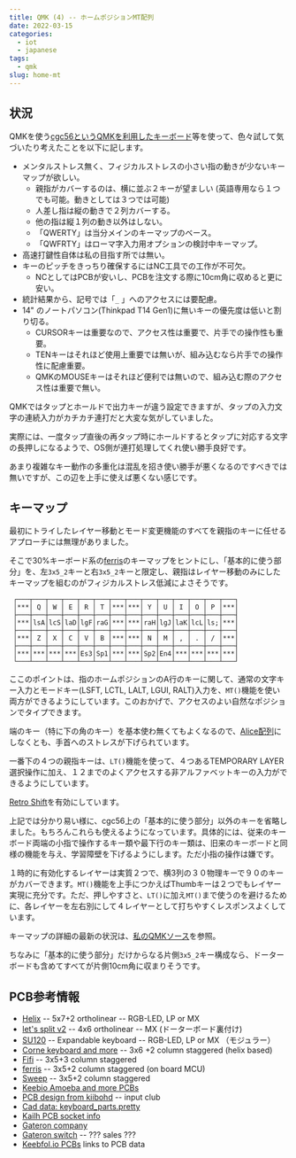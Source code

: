 ```yaml
---
title: QMK (4) -- ホームポジションMT配列
date: 2022-03-15
categories:
  - iot
  - japanese
tags:
  - qmk
slug: home-mt
---
```


## 状況

QMKを使う[cgc56というQMKを利用したキーボード](https://github.com/osamuaoki/cg56)等を使って、色々試して気づいたり考えたことを以下に記します。

* メンタルストレス無く、フィジカルストレスの小さい指の動きが少ないキーマップが欲しい。
  * 親指がカバーするのは、横に並ぶ２キーが望ましい (英語専用なら１つでも可能。動きとしては３つでは可能)
  * 人差し指は縦の動きで２列カバーする。
  * 他の指は縦１列の動き以外はしない。
  * 「QWERTY」は当分メインのキーマップのベース。
  * 「QWFRTY」はローマ字入力用オプションの検討中キーマップ。
* 高速打鍵性自体は私の目指す所では無い。
* キーのピッチをきっちり確保するにはNC工具での工作が不可欠。
  * NCとしてはPCBが安いし、PCBを注文する際に10cm角に収めると更に安い。
* 統計結果から、記号では「`_` 」へのアクセスには要配慮。
* 14" のノートパソコン(Thinkpad T14 Gen1)に無いキーの優先度は低いと割り切る。
  * CURSORキーは重要なので、アクセス性は重要で、片手での操作性も重要。
  * TENキーはそれほど使用上重要では無いが、組み込むなら片手での操作性に配慮重要。
  * QMKのMOUSEキーはそれほど便利では無いので、組み込む際のアクセス性は重要で無い。

QMKではタップとホールドで出力キーが違う設定できますが、タップの入力文字の連続入力がカチカチ連打だと大変な気がしていました。

実際には、一度タップ直後の再タップ時にホールドするとタップに対応する文字の長押しになるようで、OS側が連打処理してくれ使い勝手良好です。

あまり複雑なキー動作の多重化は混乱を招き使い勝手が悪くなるのですべきでは無いですが、この辺を上手に使えば悪くない感じです。

## キーマップ

最初にトライしたレイヤー移動とモード変更機能のすべてを親指のキーに任せるアプローチには無理がありました。

そこで30%キーボード系の[ferris](https://github.com/qmk/qmk_firmware/tree/master/keyboards/ferris)のキーマップをヒントにし、「基本的に使う部分」を、左`3x5_2`キーと右`3x5_2`キーと限定し、親指はレイヤー移動のみにしたキーマップを組むのがフィジカルストレス低減によさそうです。

```
 ┌───┬───┬───┬───┬───┬───┬───┬───┬───┬───┬───┬───┬───┬───┐
 │***│ Q │ W │ E │ R │ T │***│***│ Y │ U │ I │ O │ P │***│
 ├───┼───┼───┼───┼───┼───┼───┼───┼───┼───┼───┼───┼───┼───┤
 │***│lsA│lcS│laD│lgF│raG│***│***│raH│lgJ│laK│lcL│ls;│***│
 ├───┼───┼───┼───┼───┼───┼───┼───┼───┼───┼───┼───┼───┼───┤
 │***│ Z │ X │ C │ V │ B │***│***│ N │ M │ , │ . │ / │***│
 ├───┼───┼───┼───┼───┼───┼───┼───┼───┼───┼───┼───┼───┼───┤
 │***│***│***│***│Es3│Sp1│***│***│Sp2│En4│***│***│***│***│
 └───┴───┴───┴───┴───┴───┴───┴───┴───┴───┴───┴───┴───┴───┘
```

ここのポイントは、指のホームポジションのA行のキーに関して、通常の文字キー入力とモードキー(LSFT, LCTL, LALT, LGUI, RALT)入力を、`MT()`機能を使い両方ができるようにしています。このおかげで、アクセスのよい自然なポジションでタイプできます。

端のキー（特に下の角のキー）を基本使わ無くてもよくなるので、[Alice配列](https://salicylic-acid3.hatenablog.com/entry/key-layout)にしなくとも、手首へのストレスが下げられています。

一番下の４つの親指キーは、`LT()`機能を使って、４つあるTEMPORARY LAYER選択操作に加え、１２までのよくアクセスする非アルファベットキーの入力ができるようにしています。

[Retro Shift](https://docs.qmk.fm/#/feature_auto_shift?id=retro-shift)を有効にしています。

上記では分かり易い様に、cgc56上の「基本的に使う部分」以外のキーを省略しました。もちろんこれらも使えるようになっています。具体的には、従来のキーボード両端の小指で操作するキー類や最下行のキー類は、旧来のキーボードと同様の機能を与え、学習障壁を下げるようにします。ただ小指の操作は嫌です。

１時的に有効化するレイヤーは実質２つで、横3列の３０物理キーで９０のキーがカバーできます。`MT()`機能を上手につかえばThumbキーは２つでもレイヤー実現に充分です。ただ、押しやすさと、`LT()`に加え`MT()`まで使うのを避けるために、各レイヤーを左右別にして４レイヤーとして打ちやすくレスポンスよくしています。

キーマップの詳細の最新の状況は、[私のQMKソース](https://github.com/osamuaoki/qmk_firmware/blob/osamu1/keyboards/cgc56/keymaps/osamu/keymap.c)を参照。

ちなみに「基本的に使う部分」だけからなる片側`3x5_2`キー構成なら、ドーターボードも含めてすべてが片側10cm角に収まりそうです。

## PCB参考情報

* [Helix](https://github.com/MakotoKurauchi/helix) -- 5x7+2 ortholinear -- RGB-LED, LP or MX
* [let's split v2](https://github.com/climbalima/let-s-Split-v2) -- 4x6 ortholinear -- MX (ドーターボード裏付け)
* [SU120](https://github.com/e3w2q/su120-keyboard) -- Expandable keyboard -- RGB-LED, LP or MX （モジュラー）
* [Corne keyboard and more](https://github.com/foostan/crkbd) -- 3x6 +2 column staggered (helix based)
* [Fifi](https://github.com/raychengy/fifi_split_keeb) -- 3x5+3 column staggered
* [ferris](https://github.com/pierrechevalier83/ferris) -- 3x5+2 column staggered (on board MCU)
* [Sweep](https://github.com/davidphilipbarr/Sweep) -- 3x5+2 column staggered
* [Keebio Amoeba and more PCBs](https://github.com/mtl/keyboard-pcbs)
* [PCB design from kiibohd](https://github.com/kiibohd/pcb) -- input club
* [Cad data: keyboard_parts.pretty](https://github.com/colemarkham/keyboard_parts.pretty)
* [Kailh PCB socket info](https://www.kailhswitch.com/pcb-socket/)
* [Gateron company](https://en.gateron.cn)
* [Gateron switch](https://www.gateron.co/) -- ??? sales ???
* [Keebfol.io PCBs](https://keebfolio.netlify.app/) links to PCB data

<!--

![4x14 ortholinear配列キーボード(cgc56 with DSA)](/img/qwfrty.jpg)
old [cgc56 with OEM key caps (top down)](/img/cgc56.jpg)
old [4x14 ortholinear配列キーボード(cgc56 with DSA)](/img/cgc56r1f.jpg)
new: [cgc56 with DSA key caps (top down)](/img/cgc56r1.jpg)
[cgc56 full](/img/cgc56-4.png)
[cgc56 キーボードデータ 全体](http://www.keyboard-layout-editor.com/#/gists/faf55be2e2240ece6e2a82f5aba8add2)
![QWFRTY詳細](/img/QWFRTY.png)


-->

<!-- vim: se ai tw=150: -->


